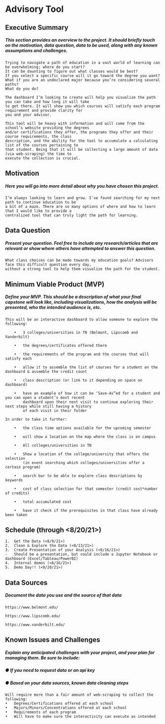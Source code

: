 # Advisory Tool
## Executive Summary
##### This section provides an overview to the project. It should briefly touch on the motivation, data question, data to be used, along with any known assumptions and challenges. 

    Trying to navigate a path of education in a vast world of learning can be overwhelming; where do you start?
    It can be daunting to figure out what classes would be best?
    If you select a specific course will it go toward the degree you want?
    What if you are an undeclared major because you’re considering several paths?
    What do you do?
    
    The dashboard I’m looking to create will help you visualize the path you can take and how long it will take
    to get there. It will show you which courses will satisfy each program requirement and provide clarity for
    you and your advisor.

    This tool will be heavy with information and will come from the school’s website providing the degrees
    and/or certifications they offer, the programs they offer and their course requirements, the class
    description, and the ability for the tool to accumulate a calculating list of the courses pertaining to
    that student. Being that it will be collecting a large amount of data (via web-scraping) the time to
    execute the collection is crucial.


## Motivation
##### Here you will go into more detail about why you have chosen this project.

    I’m always looking to learn and grow. I've found searching for my next path to continue education to be
    a bit of a maze. There are so many options of where and how to learn that I would like to provide a
    centralized tool that can truly light the path for learning.

## Data Question
##### Present your question. Feel free to include any research/articles that are relevant or show where others have attempted to answer this question.

    What class choices can be made towards my education goals? Advisors face this difficult question every day,
    without a strong tool to help them visualize the path for the student.

## Minimum Viable Product (MVP)

##### Define your MVP. This should be a description of what your final capstone will look like, including visualizations, how the analysis will be presented, who the intended audience is, etc.

    This will be an interactive dashboard to allow someone to explore the following:

        •	3 colleges/universities in TN (Belmont, Lipscomb and Vanderbilt)

        •	the degrees/certificates offered there

        •	the requirements of the program and the courses that will satisfy each

        •	allow it to assemble the list of courses for a student on the dashboard & assemble the credit count

        •	class description (or link to it depending on space on dashboard)

        •	have an example of how it can be ‘Save-As”ed for a student and you can open a student’s most recent
            dashboard upon their next visit to continue exploring their next steps while still having a history
            of each visit in their folder

    In order to take it further:

        •	the class time options available for the upcoming semester
  
        •	will show a location on the map where the class is on campus
  
        •	All colleges/universities in TN
   
        •	Show a location of the college/university that offers the selection
            (in event searching which colleges/universities offer a certain program)
    
        •	search bar to be able to explore class descriptions by keywords
    
        •	cost of class selection for that semester (credit cost*number of credits)
    
        •	total accumulated cost
    
        •	have it check if the prerequisites in that class have already been taken

## Schedule (through <8/20/21>)
    1.	Get the Data (<8/9/21>)
    2.	Clean & Explore the Data (<8/13/21>)
    3.	Create Presentation of your Analysis (<8/16/21>)
    -	Should be a presentation, but could include a Jupyter Notebook or dashboard (Excel/Tableau/PowerBI)
    4.	Internal demos (<8/16/21>)
    5.	Demo Day!! (<8/20/21>)

## Data Sources
##### Document the data you use and the source of that data

    https://www.belmont.edu/

    https://www.lipscomb.edu/

    https://www.vanderbilt.edu/

## Known Issues and Challenges
##### Explain any anticipated challenges with your project, and your plan for managing them. Be sure to include:
##### ●	    If you need to request data or an api key

##### ●	    Based on your data sources, known data cleaning steps

    Will require more than a fair amount of web-scraping to collect the following:
    •	Degrees/Certifications offered at each school
    •	Majors/Minors/Concentrations offered at each school
    •	Requirements of each program
    •	Will have to make sure the interactivity can execute as intended

